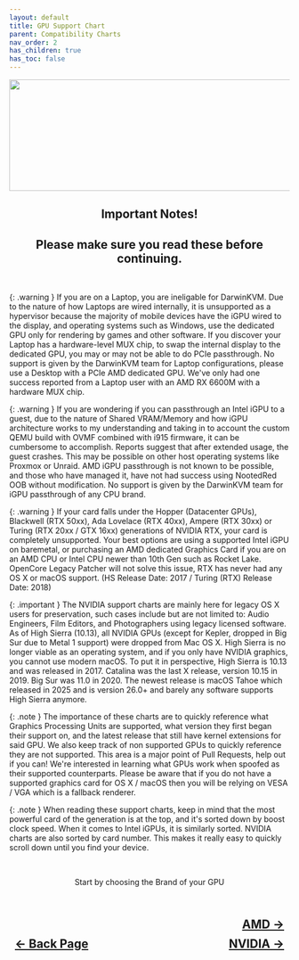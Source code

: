 ```yaml
---
layout: default
title: GPU Support Chart
parent: Compatibility Charts
nav_order: 2
has_children: true
has_toc: false
---
```


<style>
  .navigation-container {
    display: flex;
    justify-content: space-between;
    align-items: center;
    width: 100%;
  }

  .nav-button {
    margin: 10px;
  }

  .intel-next-button-container,
  .nvidia-next-button-container {
    text-align: right;
  }

  .intel-next-button,
  .nvidia-next-button {
    margin: 10px;
  }
</style>

<p align="center">
  <img width="650" height="200" src="../../../../assets/Headers/HeaderGPUSupportCharts.png">
</p>

<h2 align="center">Important Notes!</h2>
<h2 align="center">Please make sure you read these before continuing.</h2>
<br>

{: .warning }
If you are on a Laptop, you are ineligable for DarwinKVM. Due to the nature of how Laptops are wired internally, it is unsupported as a hypervisor because the majority of mobile devices have the iGPU wired to the display, and operating systems such as Windows, use the dedicated GPU only for rendering by games and other software. If you discover your Laptop has a hardware-level MUX chip, to swap the internal display to the dedicated GPU, you may or may not be able to do PCIe passthrough. No support is given by the DarwinKVM team for Laptop configurations, please use a Desktop with a PCIe AMD dedicated GPU. We've only had one success reported from a Laptop user with an AMD RX 6600M with a hardware MUX chip.

{: .warning }
If you are wondering if you can passthrough an Intel iGPU to a guest, due to the nature of Shared VRAM/Memory and how iGPU architecture works to my understanding and taking in to account the custom QEMU build with OVMF combined with i915 firmware, it can be cumbersome to accomplish. Reports suggest that after extended usage, the guest crashes. This may be possible on other host operating systems like Proxmox or Unraid. AMD iGPU passthrough is not known to be possible, and those who have managed it, have not had success using NootedRed OOB without modification. No support is given by the DarwinKVM team for iGPU passthrough of any CPU brand. 

{: .warning }
If your card falls under the Hopper (Datacenter GPUs), Blackwell (RTX 50xx), Ada Lovelace (RTX 40xx), Ampere (RTX 30xx) or Turing (RTX 20xx / GTX 16xx) generations of NVIDIA RTX, your card is completely unsupported. Your best options are using a supported Intel iGPU on baremetal, or purchasing an AMD dedicated Graphics Card if you are on an AMD CPU or Intel CPU newer than 10th Gen such as Rocket Lake. OpenCore Legacy Patcher will not solve this issue, RTX has never had any OS X or macOS support. (HS Release Date: 2017 / Turing (RTX) Release Date: 2018)

{: .important }
The NVIDIA support charts are mainly here for legacy OS X users for preservation, such cases include but are not limited to: Audio Engineers, Film Editors, and Photographers using legacy licensed software. As of High Sierra (10.13), all NVIDIA GPUs (except for Kepler, dropped in Big Sur due to Metal 1 support) were dropped from Mac OS X. High Sierra is no longer viable as an operating system, and if you only have NVIDIA graphics, you cannot use modern macOS. To put it in perspective, High Sierra is 10.13 and was released in 2017. Catalina was the last X release, version 10.15 in 2019. Big Sur was 11.0 in 2020. The newest release is macOS Tahoe which released in 2025 and is version 26.0+ and barely any software supports High Sierra anymore.

{: .note }
The importance of these charts are to quickly reference what Graphics Processing Units are supported, what version they first began their support on, and the latest release that still have kernel extensions for said GPU. We also keep track of non supported GPUs to quickly reference they are not supported. This area is a major point of Pull Requests, help out if you can! We're interested in learning what GPUs work when spoofed as their supported counterparts. Please be aware that if you do not have a supported graphics card for OS X / macOS then you will be relying on VESA / VGA which is a fallback renderer.

{: .note }
When reading these support charts, keep in mind that the most powerful card of the generation is at the top, and it's sorted down by boost clock speed. When it comes to Intel iGPUs, it is similarly sorted. NVIDIA charts are also sorted by card number. This makes it really easy to quickly scroll down until you find your device.

<br>
<p align="center">Start by choosing the Brand of your GPU</p>

<h2 align="center">
  <br>
  <div class="nvidia-next-button-container">
    <a class="nvidia-next-button" href="../01-AMD">AMD &rarr;</a>
  </div>
  <div class="navigation-container">
    <a class="nav-button" href="../../01-CPU">&larr; Back Page</a>
    <a class="nav-button" href="../02-NVIDIA">NVIDIA &rarr;</a>
  </div>
  <br>
</h2>

